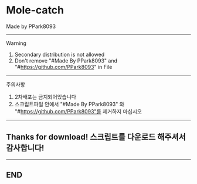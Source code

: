 # Mole-catch
Made by PPark8093

---
Warning
1. Secondary distribution is not allowed
2. Don't remove "#Made By PPark8093" and "#https://github.com/PPark8093" in File
---

주의사항
1. 2차배포는 금지되어있습니다
2. 스크립트파일 안에서 "#Made By PPark8093" 와 "#https://github.com/PPark8093"를 제거하지 마십시오
---

Thanks for download!
스크립트를 다운로드 해주셔서 감사합니다!
---

---
END
---
